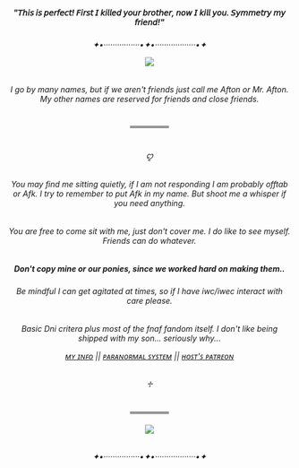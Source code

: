 <h5 align="center">"𝘛𝘩𝘪𝘴 𝘪𝘴 𝘱𝘦𝘳𝘧𝘦𝘤𝘵! 𝘍𝘪𝘳𝘴𝘵 𝘐 𝘬𝘪𝘭𝘭𝘦𝘥 𝘺𝘰𝘶𝘳 𝘣𝘳𝘰𝘵𝘩𝘦𝘳, 𝘯𝘰𝘸 𝘐 𝘬𝘪𝘭𝘭 𝘺𝘰𝘶. 𝘚𝘺𝘮𝘮𝘦𝘵𝘳𝘺 𝘮𝘺 𝘧𝘳𝘪𝘦𝘯𝘥!"
<h6 align="center">✦•················•✦•··················•✦
<p align="center">
  <img src="https://media1.tenor.com/m/FfTlnXdiRQMAAAAd/william-afton-five-nights-at-freddy%27s.gif" />
</p>
<h6 align="center">I go by many names, but if we aren't friends just call me Afton or Mr. Afton. My other names are reserved for friends and close friends.
<h6 align="center">═══════
<h6 align="center">ꨄ
<h6 align="center">You may find me sitting quietly, if I am not responding I am probably offtab or Afk. I try to remember to put Afk in my name. But shoot me a whisper if you need anything.
<h6 align="center">You are free to come sit with me, just don't cover me. I do like to see myself. Friends can do whatever.
<h5 align="center">Don't copy mine or our ponies, since we worked hard on making them..
<h6 align="center">Be mindful I can get agitated at times, so if I have iwc/iwec interact with care please.
<h6 align="center">Basic Dni critera plus most of the fnaf fandom itself. I don't like being shipped with my son... seriously why...

[ᴍʏ ɪɴꜰᴏ](https://pluralkit.xyz/m/egwenu) || [ᴘᴀʀᴀɴᴏʀᴍᴀʟ ꜱʏꜱᴛᴇᴍ](https://pluralkit.xyz/s/azvjwp) || [ʜᴏꜱᴛ'ꜱ ᴘᴀᴛʀᴇᴏɴ](https://patreon.com/TarnishMarz)
<h6 align="center">♱
<h6 align="center">═══════
<p align="center">
  <img src="https://64.media.tumblr.com/470b351f64f35b2924844420bb0f8fe8/6210eecf512d2aaa-d7/s540x810/738a7c982e699a7ced1d05ebf3ccfbfe32fcc3a2.gifv" />
</p>
<h6 align="center">✦•················•✦•··················•✦

  
<!--
**BlurpleGuy/BlurpleGuy** is a ✨ _special_ ✨ repository because its `README.md` (this file) appears on your GitHub profile.

Here are some ideas to get you started:

- 🔭 I’m currently working on ...
- 🌱 I’m currently learning ...
- 👯 I’m looking to collaborate on ...
- 🤔 I’m looking for help with ...
- 💬 Ask me about ...
- 📫 How to reach me: ...
- 😄 Pronouns: ...
- ⚡ Fun fact: ...
-->
